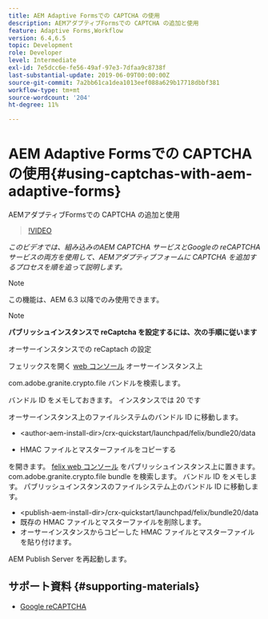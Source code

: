 ```yaml
---
title: AEM Adaptive Formsでの CAPTCHA の使用
description: AEMアダプティブFormsでの CAPTCHA の追加と使用
feature: Adaptive Forms,Workflow
version: 6.4,6.5
topic: Development
role: Developer
level: Intermediate
exl-id: 7e5dcc6e-fe56-49af-97e3-7dfaa9c8738f
last-substantial-update: 2019-06-09T00:00:00Z
source-git-commit: 7a2bb61ca1dea1013eef088a629b17718dbbf381
workflow-type: tm+mt
source-wordcount: '204'
ht-degree: 11%

---
```


# AEM Adaptive Formsでの CAPTCHA の使用{#using-captchas-with-aem-adaptive-forms}

AEMアダプティブFormsでの CAPTCHA の追加と使用

>[!VIDEO](https://video.tv.adobe.com/v/18336/?quality=9&learn=on)

*このビデオでは、組み込みのAEM CAPTCHA サービスとGoogleの reCAPTCHA サービスの両方を使用して、AEMアダプティブフォームに CAPTCHA を追加するプロセスを順を追って説明します。*

>[!NOTE]
>
>この機能は、AEM 6.3 以降でのみ使用できます。

>[!NOTE]
>
>**パブリッシュインスタンスで reCaptcha を設定するには、次の手順に従います**
>
>オーサーインスタンスでの reCaptach の設定
>
>フェリックスを開く [web コンソール](http://localhost:4502/system/console/bundles) オーサーインスタンス上
>
>com.adobe.granite.crypto.file バンドルを検索します。
>
>バンドル ID をメモしておきます。 インスタンスでは 20 です
>
>オーサーインスタンス上のファイルシステムのバンドル ID に移動します。
>
>* &lt;author-aem-install-dir>/crx-quickstart/launchpad/felix/bundle20/data
* HMAC ファイルとマスターファイルをコピーする
>
を開きます。 [felix web コンソール](http://localhost:4502/system/console/bundles) をパブリッシュインスタンス上に置きます。 com.adobe.granite.crypto.file bundle を検索します。 バンドル ID をメモします。
パブリッシュインスタンスのファイルシステム上のバンドル ID に移動します。
* &lt;publish-aem-install-dir>/crx-quickstart/launchpad/felix/bundle20/data
* 既存の HMAC ファイルとマスターファイルを削除します。
* オーサーインスタンスからコピーした HMAC ファイルとマスターファイルを貼り付けます。
>
AEM Publish Server を再起動します。

## サポート資料 {#supporting-materials}

* [Google reCAPTCHA](https://www.google.com/recaptcha)
